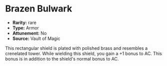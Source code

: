
# Brazen Bulwark

* **Rarity:** rare
* **Type:** Armor
* **Attunement:** No
* **Source:** Vault of Magic


This rectangular shield is plated with polished brass and resembles a crenelated tower. While wielding this shield, you gain a +1 bonus to AC. This bonus is in addition to the shield's normal bonus to AC.
